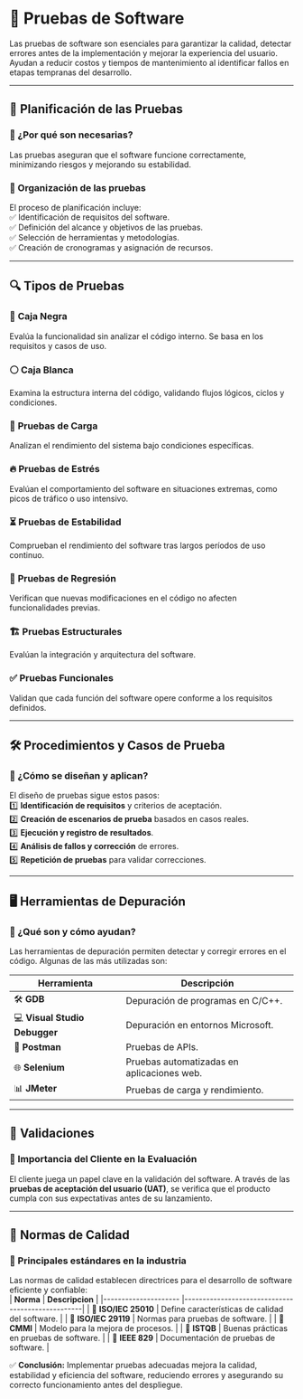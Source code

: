 # 📌 Pruebas de Software  

Las pruebas de software son esenciales para garantizar la calidad, detectar errores antes de la implementación y mejorar la experiencia del usuario. Ayudan a reducir costos y tiempos de mantenimiento al identificar fallos en etapas tempranas del desarrollo.  

---

## 📝 Planificación de las Pruebas  

### 📌 ¿Por qué son necesarias?  
Las pruebas aseguran que el software funcione correctamente, minimizando riesgos y mejorando su estabilidad.  

### 📌 Organización de las pruebas  
El proceso de planificación incluye:  
✅ Identificación de requisitos del software.  
✅ Definición del alcance y objetivos de las pruebas.  
✅ Selección de herramientas y metodologías.  
✅ Creación de cronogramas y asignación de recursos.  

---

## 🔍 Tipos de Pruebas  

### 🔲 **Caja Negra**  
Evalúa la funcionalidad sin analizar el código interno. Se basa en los requisitos y casos de uso.  

### ⚪ **Caja Blanca**  
Examina la estructura interna del código, validando flujos lógicos, ciclos y condiciones.  

### 🚀 **Pruebas de Carga**  
Analizan el rendimiento del sistema bajo condiciones específicas.  

### 🔥 **Pruebas de Estrés**  
Evalúan el comportamiento del software en situaciones extremas, como picos de tráfico o uso intensivo.  

### ⏳ **Pruebas de Estabilidad**  
Comprueban el rendimiento del software tras largos períodos de uso continuo.  

### 🔄 **Pruebas de Regresión**  
Verifican que nuevas modificaciones en el código no afecten funcionalidades previas.  

### 🏗 **Pruebas Estructurales**  
Evalúan la integración y arquitectura del software.  

### ✅ **Pruebas Funcionales**  
Validan que cada función del software opere conforme a los requisitos definidos.  

---

## 🛠 Procedimientos y Casos de Prueba  

### 📌 ¿Cómo se diseñan y aplican?  
El diseño de pruebas sigue estos pasos:  
1️⃣ **Identificación de requisitos** y criterios de aceptación.  
2️⃣ **Creación de escenarios de prueba** basados en casos reales.  
3️⃣ **Ejecución y registro de resultados**.  
4️⃣ **Análisis de fallos y corrección** de errores.  
5️⃣ **Repetición de pruebas** para validar correcciones.  

---

## 🖥 Herramientas de Depuración  

### 📌 ¿Qué son y cómo ayudan?  
Las herramientas de depuración permiten detectar y corregir errores en el código. Algunas de las más utilizadas son:  

| **Herramienta**                | **Descripción**                                |
|--------------------------------|-------------------------------------------------|
| 🛠 **GDB**                     | Depuración de programas en C/C++.              |
| 💻 **Visual Studio Debugger**  | Depuración en entornos Microsoft.              |
| 🔗 **Postman**                 | Pruebas de APIs.                               |
| 🌐 **Selenium**                | Pruebas automatizadas en aplicaciones web.     |
| 📊 **JMeter**                  | Pruebas de carga y rendimiento.                |

---

## 👥 Validaciones  

### 📌 Importancia del Cliente en la Evaluación  
El cliente juega un papel clave en la validación del software. A través de las **pruebas de aceptación del usuario (UAT)**, se verifica que el producto cumpla con sus expectativas antes de su lanzamiento.  

---

## 📏 Normas de Calidad  

### 📌 Principales estándares en la industria  
Las normas de calidad establecen directrices para el desarrollo de software eficiente y confiable:  
| **Norma**              | **Descripcion**                                 |
|---------------------   |--------------------------------------------------|
| 📌 **ISO/IEC 25010**   | Define características de calidad del software. |
| 📌 **ISO/IEC 29119**   | Normas para pruebas de software.                |
| 📌 **CMMI**            | Modelo para la mejora de procesos.              |
| 📌 **ISTQB**           | Buenas prácticas en pruebas de software.        |
| 📌 **IEEE 829**        | Documentación de pruebas de software.           |



✅ **Conclusión:** Implementar pruebas adecuadas mejora la calidad, estabilidad y eficiencia del software, reduciendo errores y asegurando su correcto funcionamiento antes del despliegue.  
